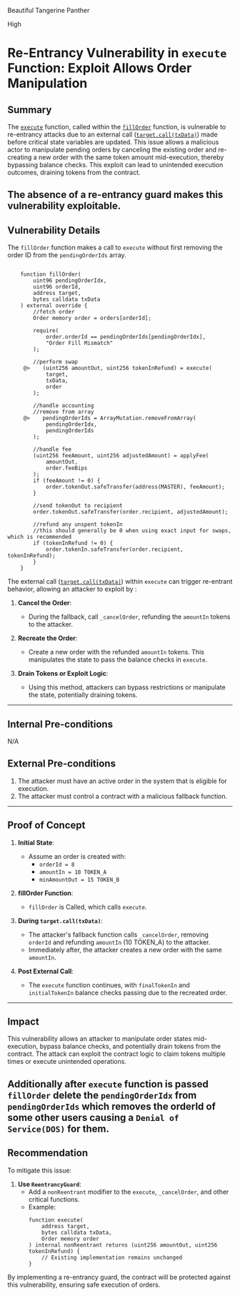 Beautiful Tangerine Panther

High

# Re-Entrancy Vulnerability in `execute` Function: Exploit Allows Order Manipulation

## Summary

The [`execute`](https://github.com/sherlock-audit/2024-11-oku/blob/ee3f781a73d65e33fb452c9a44eb1337c5cfdbd6/oku-custom-order-types/contracts/automatedTrigger/OracleLess.sol#L227) function, called within the [`fillOrder`](https://github.com/sherlock-audit/2024-11-oku/blob/ee3f781a73d65e33fb452c9a44eb1337c5cfdbd6/oku-custom-order-types/contracts/automatedTrigger/OracleLess.sol#L103) function, is vulnerable to re-entrancy attacks due to an external call ([`target.call(txData)`](https://github.com/sherlock-audit/2024-11-oku/blob/ee3f781a73d65e33fb452c9a44eb1337c5cfdbd6/oku-custom-order-types/contracts/automatedTrigger/OracleLess.sol#L240)) made before critical state variables are updated. This issue allows a malicious actor to manipulate pending orders by canceling the existing order and re-creating a new order with the same token amount mid-execution, thereby bypassing balance checks. This exploit can lead to  unintended execution outcomes, draining tokens from the contract.

The absence of a re-entrancy guard makes this vulnerability exploitable.
---

## Vulnerability Details

The `fillOrder` function makes a call to `execute` without first removing the order ID from the `pendingOrderIds` array. 

```solidity

    function fillOrder(
        uint96 pendingOrderIdx,
        uint96 orderId,
        address target,
        bytes calldata txData
    ) external override {
        //fetch order
        Order memory order = orders[orderId];

        require(
            order.orderId == pendingOrderIds[pendingOrderIdx],
            "Order Fill Mismatch"
        );

        //perform swap
     @>    (uint256 amountOut, uint256 tokenInRefund) = execute(
            target,
            txData,
            order
        );

        //handle accounting
        //remove from array
     @>    pendingOrderIds = ArrayMutation.removeFromArray(
            pendingOrderIdx,
            pendingOrderIds
        );

        //handle fee
        (uint256 feeAmount, uint256 adjustedAmount) = applyFee(
            amountOut,
            order.feeBips
        );
        if (feeAmount != 0) {
            order.tokenOut.safeTransfer(address(MASTER), feeAmount);
        }

        //send tokenOut to recipient
        order.tokenOut.safeTransfer(order.recipient, adjustedAmount);

        //refund any unspent tokenIn
        //this should generally be 0 when using exact input for swaps, which is recommended
        if (tokenInRefund != 0) {
            order.tokenIn.safeTransfer(order.recipient, tokenInRefund);
        }
    }
```



The external call ([`target.call(txData)`](https://github.com/sherlock-audit/2024-11-oku/blob/ee3f781a73d65e33fb452c9a44eb1337c5cfdbd6/oku-custom-order-types/contracts/automatedTrigger/OracleLess.sol#L240)) within `execute` can trigger re-entrant behavior, allowing an attacker to exploit by :


1. **Cancel the Order**:
   - During the fallback, call `_cancelOrder`, refunding the `amountIn` tokens to the attacker.

2. **Recreate the Order**:
   - Create a new order with the refunded `amountIn` tokens. This manipulates the state to pass the balance checks in `execute`.

3. **Drain Tokens or Exploit Logic**:
   - Using this method, attackers can bypass restrictions or manipulate the state, potentially draining tokens.

---

## Internal Pre-conditions
N/A

## External Pre-conditions
1. The attacker must have an active order in the system that is eligible for execution.
2. The attacker must control a  contract with a malicious fallback function.

---

## Proof of Concept

1. **Initial State**:
   - Assume an order is created with:
     - `orderId = 8`
     - `amountIn = 10 TOKEN_A`
     - `minAmountOut = 15 TOKEN_B`

2. **fillOrder Function**:
   -  `fillOrder` is Called, which calls `execute`.

3. **During `target.call(txData)`**:
   - The attacker's fallback function calls `_cancelOrder`, removing `orderId` and refunding `amountIn` (10 TOKEN_A) to the attacker.
   - Immediately after, the attacker creates a new order with the same `amountIn`.

4. **Post External Call**:
   - The `execute` function continues, with `finalTokenIn` and `initialTokenIn` balance checks passing due to the recreated order.

---

## Impact
This vulnerability allows an attacker to manipulate order states mid-execution, bypass balance checks, and potentially drain tokens from the contract. The attack can exploit the contract logic to claim tokens multiple times or execute unintended operations.

Additionally after `execute` function is passed `fillOrder` delete the `pendingOrderIdx` from `pendingOrderIds` which removes the orderId of some other users causing a `Denial of Service(DOS)` for them.
---

## Recommendation
To mitigate this issue:

1. **Use `ReentrancyGuard`**:
   - Add a `nonReentrant` modifier to the `execute`, `_cancelOrder`, and other critical functions.
   - Example:
     ```solidity
     function execute(
         address target,
         bytes calldata txData,
         Order memory order
     ) internal nonReentrant returns (uint256 amountOut, uint256 tokenInRefund) {
         // Existing implementation remains unchanged
     }
     ```

By implementing a re-entrancy guard, the contract will be protected against this vulnerability, ensuring safe execution of orders.